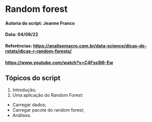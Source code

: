 # Random forest

#### Autoria do script: Jeanne Franco
#### Data: 04/08/22
#### Referências: https://analisemacro.com.br/data-science/dicas-de-rstats/dicas-r-random-forests/
#### https://www.youtube.com/watch?v=C4FssSl6-Ew

## Tópicos do script

1. Introdução;
2. Uma aplicação do Random Forest:

- Carregar dados;
- Carregar pacote do random forest;
- Análises.
